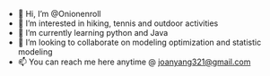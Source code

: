 - 👋 Hi, I’m @Onionenroll
- 👀 I’m interested in hiking, tennis and outdoor activities
- 🌱 I’m currently learning python and Java
- 💞️ I’m looking to collaborate on modeling optimization and statistic modeling
- 📫 You can reach me here anytime @ joanyang321@gmail.com

<!---
Onionenroll/Onionenroll is a ✨ special ✨ repository because its `README.md` (this file) appears on your GitHub profile.
You can click the Preview link to take a look at your changes.
--->
